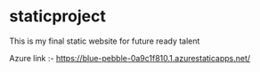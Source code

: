 # staticproject
This is my final static website for future ready talent

Azure link :-  https://blue-pebble-0a9c1f810.1.azurestaticapps.net/
